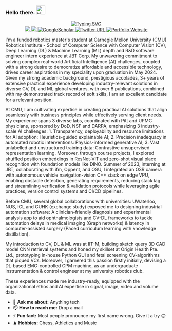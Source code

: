 ### Hello there. <img src="https://user-images.githubusercontent.com/1303154/88677602-1635ba80-d120-11ea-84d8-d263ba5fc3c0.gif" width="28" height="28" alt="hi">


<div align="center">
<p align="center">
<a href="https://github.com/VIEKASH2001">
    <img src="https://readme-typing-svg.demolab.com?font=Georgia&size=18&duration=2000&pause=500&multiline=true&width=500&height=80&lines=Viekash+Vinoth+Kumar;Computer+Vision+%7C+Deep+Learning+%7C+Machine+Learning" alt="Typing SVG" />
</a>
<br/>

<a href="https://www.linkedin.com/in/viekash-v-k/">
    <img src="https://img.shields.io/badge/-Linkedin-blue?style=flat&logo=linkedin">
</a>
<a href="mailto:vvinothk@andrew.cmu.edu">
    <img src="https://img.shields.io/badge/-Email-red?style=flat&logo=gmail&logoColor=white">
</a>
<a href='https://scholar.google.com/citations?user=P9ZYvMYAAAAJ&hl=en' target="_blank">
    <img alt='GoogleScholar' src='https://img.shields.io/badge/Scholar-100000?style=flat&logo=GoogleScholar&logoColor=white&&color=0181FF'>
</a>
    
<a href="https://twitter.com/ViekashK">
    <img alt="Twitter URL" src="https://img.shields.io/twitter/url?color=blue&label=Twitter&style=social&url=https%3A%2F%2Ftwitter.com%2FDhruvSrikanth">
</a>

<a href='https://sites.google.com/view/viekash' target="_blank">
    <img alt='Portfolio Website' src='https://img.shields.io/badge/Website-FF5722?style=flat&logoColor=white&&color=FFA500'>
</a>

<br/> 
</p>
</div>

I'm a funded robotics master's student at Carnegie Mellon University (CMU) Robotics Institute - School of Computer Science with Computer Vision (CV), Deep Learning (DL) & Machine Learning (ML) depth and R&D software engineer intern experience at JBT Corp. My unwavering commitment to solving complex real-world Artificial Intelligence (AI) challenges, coupled with a strong desire to democratize affordable and accessible technology, drives career aspirations in my speciality upon graduation in May 2024. Given my strong academic background, prestigious accolades, 3+ years of extensive practical experience developing industry-relevant solutions in diverse CV, DL and ML global ventures, with over 8 publications, combined with my demonstrated track record of soft skills, I am an excellent candidate for a relevant position.

At CMU, I am cultivating expertise in creating practical AI solutions that align seamlessly with business principles while effectively serving client needs. My experience spans 3 diverse labs, coordinated with Pitt and UPMC physicians, sponsored by DoD, NSF and DARPA, emphasizing 3 industry-scale AI challenges: 1. Transparency, deployability and resource limitations for AI adoption: Heuristics-guided explainable AI; 2. Precision inadequacy in automated robotic interventions: Physics-informed generative AI; 3. Vast unlabelled and unstructured training data: Contrastive unsupervised representation learning. Moreover, through course projects, I explored shuffled position embeddings in ResNet-ViT and zero-shot visual place recognition with foundation models like DINO. Summer of 2023, interning at JBT, collaborating with ifm, Oppent, and OSU, I integrated an O3R camera with autonomous vehicle navigation-vision C++ stack on edge VPU, enabling obstacle detection, generating requirements, reducing stack lag and streamlining verification & validation protocols while leveraging agile practices, version control systems and CI/CD pipelines.

Before CMU, several global collaborations with universities: UWaterloo, NUS, ICL and CUHK (exchange study) exposed me to designing industrial automation software: A clinician-friendly diagnosis and experimental analysis app to aid ophthalmologists and CV-DL frameworks to tackle automation delays in medical imaging (Graph networks) & latency in computer-assisted surgery (Paced curriculum learning with knowledge distillation). 

My introduction to CV, DL & ML was at IIT-M, building sketch query 3D CAD model CNN retrieval systems and honed my skillset at Origin Health Pte. Ltd., prototyping in-house Python GUI and fetal screening CV-algorithms that piqued VCs. Moreover, I garnered this passion firstly initially, devising a DL-based EMG-controlled CPM machine, as an undergraduate instrumentation & control engineer at my university robotics club. 

These experiences made me industry-ready, equipped with the organizational ethos and AI expertise in signal, image, video and volume data.



- 💬 **Ask me about:** Anything tech
- 📫 **How to reach me:** Drop a mail
- ⚡ **Fun fact:** Most people pronounce my first name wrong. Give it a try 🙃
- ♟ **Hobbies:** Chess, Athletics and Music

</div>
